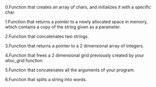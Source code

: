 0.Function that creates an array of chars, and initializes it with a specific char.

1.Function that returns a pointer to a newly allocated space in memory, which contains a copy of the string given as a parameter.

2.Function that concatenates two strings.

3.Function that returns a pointer to a 2 dimensional array of integers.

4.Function that frees a 2 dimensional grid previously created by your alloc_grid function.

5.Function that concatenates all the arguments of your program.

6.Function that splits a string into words.
